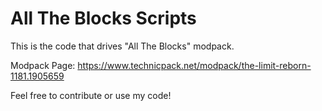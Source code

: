# All The Blocks Scripts
This is the code that drives "All The Blocks" modpack.

Modpack Page:
https://www.technicpack.net/modpack/the-limit-reborn-1181.1905659

Feel free to contribute or use my code!
